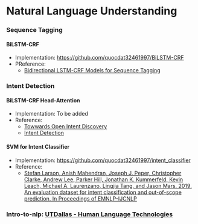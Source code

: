 # Natural Language Understanding

### Sequence Tagging
#### BiLSTM-CRF
- Implementation: https://github.com/quocdat32461997/BiLSTM-CRF
- PReference:
	* [Bidirectional LSTM-CRF Models for Sequence Tagging](https://arxiv.org/pdf/1508.01991v1.pdf)

### Intent Detection
#### BiLSTM-CRF Head-Attention
- Implementation: To be added
- Reference:
	* [Towwards Open Intent Discovery](https://github.com/satyap-cnx/interaction-tunning-tool/blob/master/ML/ML_papers/Towards%20Open%20Intent%20Discovery.pdf)
	* [Intent Detection](https://quocdat32461997.github.io/machine_learning/intent_detection.html)
	
#### SVM for Intent Classifier
- Implementation: https://github.com/quocdat32461997/intent_classifier
- Reference:
	* [Stefan Larson, Anish Mahendran, Joseph J. Peper, Christopher Clarke, Andrew Lee, Parker Hill, Jonathan K. Kummerfeld, Kevin Leach, Michael A. Laurenzano, Lingjia Tang, and Jason Mars. 2019. An evaluation dataset for intent classification and out-of-scope prediction. In Proceedings of EMNLP-IJCNLP](https://archive.ics.uci.edu/ml/datasets/CLINC150)

### Intro-to-nlp: [UTDallas - Human Language Technologies](https://github.com/quocdat32461997/intro-to-nlp)
